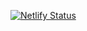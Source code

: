 [![Netlify Status](https://api.netlify.com/api/v1/badges/7f5565a8-1f7b-4529-ab7e-b51e4e8b9578/deploy-status)](https://app.netlify.com/sites/melodious-stardust-ee23d7/deploys)
